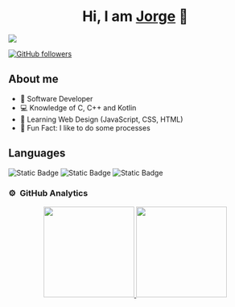 <div align="center">
<h1 align="center">Hi, I am <a href="https://www.instagram.com/jorge_presti/">Jorge</a> 👋</h1>
</div>
<img src="https://i.imgur.com/9cbYuWQ.png">

[![GitHub followers](https://img.shields.io/github/followers/jvpresti?style=social)](https://github.com/JVPresti)

## About me

- 📲 Software Developer
- 💻 Knowledge of C, C++ and Kotlin
- 📖 Learning Web Design (JavaScript, CSS, HTML)
- 🎸 Fun Fact: I like to do some processes

## Languages

![Static Badge](https://img.shields.io/badge/C-white?style=for-the-badge&logo=c&logoColor=white&labelColor=FF00AA)
![Static Badge](https://img.shields.io/badge/C%2B%2B-white?style=for-the-badge&logo=c%2B%2B&logoColor=white&labelColor=AA00FF)
![Static Badge](https://img.shields.io/badge/PYTHON-white?style=for-the-badge&logo=python&logoColor=white&labelColor=0036FF)

### ⚙️ &nbsp;GitHub Analytics

<p align="center">
<a href="https://github.com/JVPresti">
  <img height="180em" src="https://github-readme-stats-eight-theta.vercel.app/api?username=JVPresti&show_icons=true&theme=algolia&include_all_commits=true&count_private=true"/>
  <img height="180em" src="https://github-readme-stats-eight-theta.vercel.app/api/top-langs/?username=JVPresti&layout=compact&langs_count=8&theme=algolia"/>
</a>
</p>
